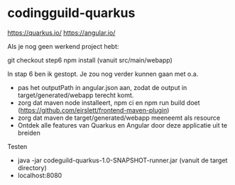 # codingguild-quarkus

https://quarkus.io/
https://angular.io/

Als je nog geen werkend project hebt:

git checkout step6
npm install (vanuit src/main/webapp)

In stap 6 ben ik gestopt. Je zou nog verder kunnen gaan met o.a.

 - pas het outputPath in angular.json aan, zodat de output in target/generated/webapp terecht komt.
 - zorg dat maven node installeert, npm ci en npm run build doet (https://github.com/eirslett/frontend-maven-plugin)
 - zorg dat maven de target/generated/webapp meeneemt als resource
 - Ontdek alle features van Quarkus en Angular door deze applicatie uit te breiden
  

Testen
- java -jar codeguild-quarkus-1.0-SNAPSHOT-runner.jar (vanuit de target directory)
- localhost:8080



